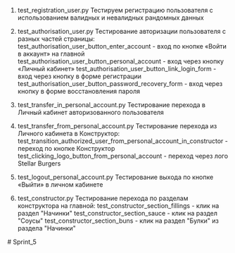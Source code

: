 1. test_registration_user.py
Тестируем регистрацию пользователя с использованием валидных и невалидных рандомных данных

2. test_authorisation_user.py
Тестирование авторизации пользователя с разных частей страницы:
test_authorisation_user_button_enter_account - вход по кнопке «Войти в аккаунт» на главной
test_authorisation_user_button_personal_account - вход через кнопку «Личный кабинет»
test_authorisation_user_button_link_login_form - вход через кнопку в форме регистрации
test_authorisation_user_button_password_recovery_form - вход через кнопку в форме восстановления пароля

3. test_transfer_in_personal_account.py
Тестирование перехода в Личный кабинет авторизованного пользователя

4. test_transfer_from_personal_account.py
Тестирование перехода из Личного кабинета в Конструктор: 
test_transition_authorized_user_from_personal_account_in_constructor - переход по кнопке Конструктор
test_clicking_logo_button_from_personal_account - переход через лого Stellar Burgers

5. test_logout_personal_account.py
Тестирование выхода по кнопке «Выйти» в личном кабинете

6. test_constructor.py
Тестирование перехода по разделам конструктора на главной:
test_constructor_section_fillings - клик на раздел "Начинки"
test_constructor_section_sauce - клик на раздел "Соусы"
test_constructor_section_buns - клик на раздел "Булки" из раздела "Начинки"

#   S p r i n t _ 5  
 